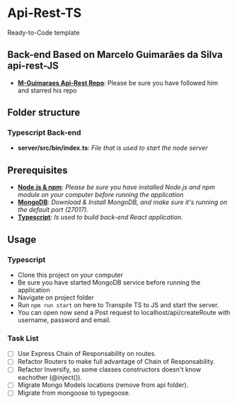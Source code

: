 # Api-Rest-TS
Ready-to-Code template

## Back-end Based on Marcelo Guimarães da Silva api-rest-JS
+ **[M-Guimaraes Api-Rest Repo](https://github.com/M-Guimaraes/api-rest)**: Please be sure you have followed him and starred his repo

## Folder structure

### Typescript Back-end
+ **server/src/bin/index.ts**: *File that is used to start the node server*


## Prerequisites

+ **[Node.js & npm](https://nodejs.org/en/download/)**: *Please be sure you have installed Node.js and npm module on your computer before running the application*
+ **[MongoDB](https://www.mongodb.com/download-center)**: *Download & Install MongoDB, and make sure it's running on the default port (27017).*
+ **[Typescript](https://www.typescriptlang.org/)**: *Is used to build back-end React application.*


## Usage

### Typescript
+ Clone this project on your computer
+ Be sure you have started MongoDB service before running the application
+ Navigate on project folder
+ Run ```npm run start``` on here to Transpile TS to JS and start the server.
+ You can open now send a Post request to localhost/api/createRoute with username, password and email.


### Task List
* [ ] Use Express Chain of Responsability on routes.
* [ ] Refactor Routers to make full advantage of Chain of Responsability.
* [ ] Refactor Inversify, so some classes constructors doesn't know eachother (@inject()).
* [ ] Migrate Mongo Models locations (remove from api folder).
* [ ] Migrate from mongoose to typegoose.
